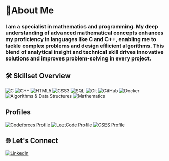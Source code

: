 # 🚀About Me

### I am a specialist in mathematics and programming. My deep understanding of advanced mathematical concepts enhances my proficiency in languages like C and C++, enabling me to tackle complex problems and design efficient algorithms. This blend of analytical insight and technical skill drives innovative solutions and improves problem-solving in every project.


## 🛠️ Skillset Overview
![C](https://img.shields.io/badge/-C-00599C?style=flat&logo=c&logoColor=white)
![C++](https://img.shields.io/badge/-C++-00599C?style=flat&logo=cplusplus&logoColor=white)
![HTML5](https://img.shields.io/badge/-HTML5-E34F26?style=flat&logo=html5&logoColor=white)
![CSS3](https://img.shields.io/badge/-CSS3-1572B6?style=flat&logo=css3&logoColor=white)
![SQL](https://img.shields.io/badge/-SQL-4479A1?style=flat&logo=postgresql&logoColor=white)
![Git](https://img.shields.io/badge/-Git-F05032?style=flat&logo=git&logoColor=white)
![GitHub](https://img.shields.io/badge/-GitHub-181717?style=flat&logo=github&logoColor=white)
![Docker](https://img.shields.io/badge/-Docker-2496ED?style=flat&logo=docker&logoColor=white)
![Algorithms & Data Structures](https://img.shields.io/badge/-Algorithms%20%26%20Data%20Structures-008080?style=flat&logo=database&logoColor=white)
![Mathematics](https://img.shields.io/badge/-Advanced%20Mathematics-007ACC?style=flat&logo=math&logoColor=white)


## Profiles

[![Codeforces Profile](https://img.shields.io/badge/Codeforces-Profile-orange)](https://codeforces.com/profile/trushina)
[![LeetCode Profile](https://img.shields.io/badge/LeetCode-Profile-blue)](https://leetcode.com/u/easy0peasy1/)
[![CSES Profile](https://img.shields.io/badge/CSES-Profile-red)](https://cses.fi/user/255353)

## 🌐 Let's Connect
[![LinkedIn](https://img.shields.io/badge/-LinkedIn-0A66C2?style=flat&logo=linkedin&logoColor=white)](https://www.linkedin.com/in/iraklidk)
